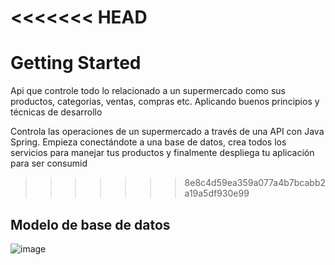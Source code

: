 <<<<<<< HEAD
=======
# Getting Started

Api que controle todo lo relacionado a un supermercado como sus productos, categorias, ventas, compras etc. Aplicando buenos principios y técnicas de desarrollo

Controla las operaciones de un supermercado a través de una API con Java Spring. Empieza conectándote a una base de datos, crea todos los servicios para manejar tus productos y finalmente despliega tu aplicación para ser consumid

>>>>>>> 8e8c4d59ea359a077a4b7bcabb2a19a5df930e99
## Modelo de base de datos

![image](https://github.com/andres-brinez/ApiMarket/assets/94869227/6abef1ce-44ef-4649-886f-1f5b2f8b0417)

